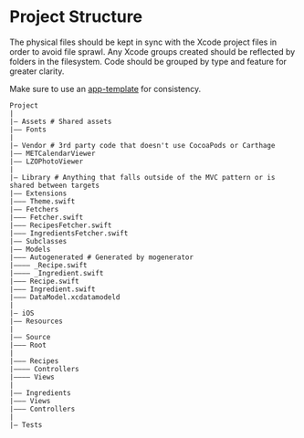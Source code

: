 # Project Structure

The physical files should be kept in sync with the Xcode project files in order to avoid file sprawl. Any Xcode groups created should be reflected by folders in the filesystem. Code should be grouped by type and feature for greater clarity.

Make sure to use an [app-template](https://github.com/bakkenbaeck/app-template) for consistency.

```
Project
|
|— Assets # Shared assets
|—— Fonts
|
|— Vendor # 3rd party code that doesn't use CocoaPods or Carthage
|—— METCalendarViewer
|—— LZOPhotoViewer
|
|— Library # Anything that falls outside of the MVC pattern or is shared between targets
|—— Extensions
|——— Theme.swift
|—— Fetchers
|——— Fetcher.swift
|——— RecipesFetcher.swift
|——— IngredientsFetcher.swift
|—— Subclasses
|—— Models
|——— Autogenerated # Generated by mogenerator
|———— _Recipe.swift
|———— _Ingredient.swift
|——— Recipe.swift
|——— Ingredient.swift
|——— DataModel.xcdatamodeld
|
|— iOS
|—— Resources
|
|—— Source
|——— Root
|
|——— Recipes
|—–—— Controllers
|———— Views
|
|—— Ingredients
|——— Views
|——— Controllers
|
|— Tests
```
